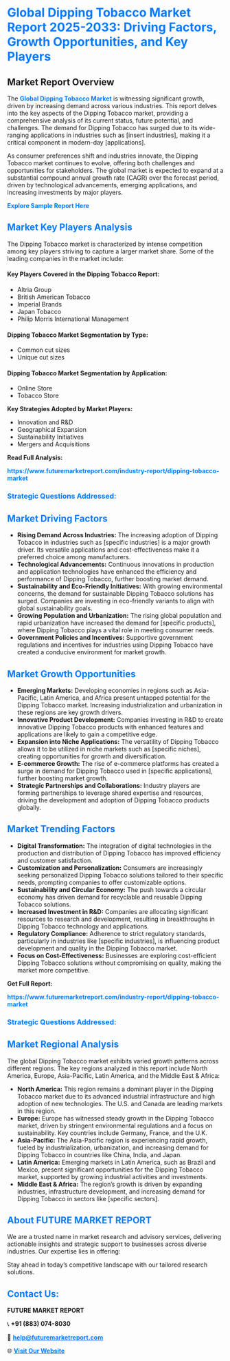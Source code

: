 <h1 style="color: #007BFF;">Global Dipping Tobacco Market Report 2025-2033: Driving Factors, Growth Opportunities, and Key Players</h1>

<section id="overview">
<h2>Market Report Overview</h2>
<p>The <a href="https://www.futuremarketreport.com/industry-report/dipping-tobacco-market" style="color: #007BFF; text-decoration: none;"><strong>Global Dipping Tobacco Market</strong></a> is witnessing significant growth, driven by increasing demand across various industries. This report delves into the key aspects of the Dipping Tobacco market, providing a comprehensive analysis of its current status, future potential, and challenges. The demand for Dipping Tobacco has surged due to its wide-ranging applications in industries such as [insert industries], making it a critical component in modern-day [applications].</p>
<p>As consumer preferences shift and industries innovate, the Dipping Tobacco market continues to evolve, offering both challenges and opportunities for stakeholders. The global market is expected to expand at a substantial compound annual growth rate (CAGR) over the forecast period, driven by technological advancements, emerging applications, and increasing investments by major players.</p>
</section>

<section id="overview">
<p><a href="https://www.futuremarketreport.com/request-sample/reportId=104389" style="color: #007BFF; text-decoration: none;"><strong>Explore Sample Report Here</strong></a></p>
</section>

<section id="key-players">
<h2 style="color: #007BFF;">Market Key Players Analysis</h2>
<p>The Dipping Tobacco market is characterized by intense competition among key players striving to capture a larger market share. Some of the leading companies in the market include:</p>
<h4>Key Players Covered in the Dipping Tobacco Report:</h4>
<ul><li>Altria Group</li><li>British American Tobacco</li><li>Imperial Brands</li><li>Japan Tobacco</li><li>Philip Morris International Management</li></ul>
<h4>Dipping Tobacco Market Segmentation by Type:</h4>
<ul><li>Common cut sizes</li><li>Unique cut sizes</li></ul>

<h4>Dipping Tobacco Market Segmentation by Application:</h4>
<ul><li>Online Store</li><li>Tobacco Store</li></ul>
<p><strong>Key Strategies Adopted by Market Players:</strong></p>
<ul>
<li>Innovation and R&D</li>
<li>Geographical Expansion</li>
<li>Sustainability Initiatives</li>
<li>Mergers and Acquisitions</li>
</ul>
</section>

<section>
<p><strong>Read Full Analysis: </strong></p><a href="https://www.futuremarketreport.com/industry-report/dipping-tobacco-market" style="color: #007BFF; text-decoration: none;"><strong>https://www.futuremarketreport.com/industry-report/dipping-tobacco-market</strong></a>
<h3 style="color: #007BFF;">Strategic Questions Addressed:</h3>
</section>

<section id="driving-factors">
<h2 style="color: #007BFF;">Market Driving Factors</h2>
<ul>
<li><strong>Rising Demand Across Industries:</strong> The increasing adoption of Dipping Tobacco in industries such as [specific industries] is a major growth driver. Its versatile applications and cost-effectiveness make it a preferred choice among manufacturers.</li>
<li><strong>Technological Advancements:</strong> Continuous innovations in production and application technologies have enhanced the efficiency and performance of Dipping Tobacco, further boosting market demand.</li>
<li><strong>Sustainability and Eco-Friendly Initiatives:</strong> With growing environmental concerns, the demand for sustainable Dipping Tobacco solutions has surged. Companies are investing in eco-friendly variants to align with global sustainability goals.</li>
<li><strong>Growing Population and Urbanization:</strong> The rising global population and rapid urbanization have increased the demand for [specific products], where Dipping Tobacco plays a vital role in meeting consumer needs.</li>
<li><strong>Government Policies and Incentives:</strong> Supportive government regulations and incentives for industries using Dipping Tobacco have created a conducive environment for market growth.</li>
</ul>
</section>

<section id="growth-opportunities">
<h2 style="color: #007BFF;">Market Growth Opportunities</h2>
<ul>
<li><strong>Emerging Markets:</strong> Developing economies in regions such as Asia-Pacific, Latin America, and Africa present untapped potential for the Dipping Tobacco market. Increasing industrialization and urbanization in these regions are key growth drivers.</li>
<li><strong>Innovative Product Development:</strong> Companies investing in R&D to create innovative Dipping Tobacco products with enhanced features and applications are likely to gain a competitive edge.</li>
<li><strong>Expansion into Niche Applications:</strong> The versatility of Dipping Tobacco allows it to be utilized in niche markets such as [specific niches], creating opportunities for growth and diversification.</li>
<li><strong>E-commerce Growth:</strong> The rise of e-commerce platforms has created a surge in demand for Dipping Tobacco used in [specific applications], further boosting market growth.</li>
<li><strong>Strategic Partnerships and Collaborations:</strong> Industry players are forming partnerships to leverage shared expertise and resources, driving the development and adoption of Dipping Tobacco products globally.</li>
</ul>
</section>

<section id="trending-factors">
<h2 style="color: #007BFF;">Market Trending Factors</h2>
<ul>
<li><strong>Digital Transformation:</strong> The integration of digital technologies in the production and distribution of Dipping Tobacco has improved efficiency and customer satisfaction.</li>
<li><strong>Customization and Personalization:</strong> Consumers are increasingly seeking personalized Dipping Tobacco solutions tailored to their specific needs, prompting companies to offer customizable options.</li>
<li><strong>Sustainability and Circular Economy:</strong> The push towards a circular economy has driven demand for recyclable and reusable Dipping Tobacco solutions.</li>
<li><strong>Increased Investment in R&D:</strong> Companies are allocating significant resources to research and development, resulting in breakthroughs in Dipping Tobacco technology and applications.</li>
<li><strong>Regulatory Compliance:</strong> Adherence to strict regulatory standards, particularly in industries like [specific industries], is influencing product development and quality in the Dipping Tobacco market.</li>
<li><strong>Focus on Cost-Effectiveness:</strong> Businesses are exploring cost-efficient Dipping Tobacco solutions without compromising on quality, making the market more competitive.</li>
</ul>
</section>

<section>
<p><strong>Get Full Report: </strong></p><a href="https://www.futuremarketreport.com/industry-report/dipping-tobacco-market" style="color: #007BFF; text-decoration: none;"><strong>https://www.futuremarketreport.com/industry-report/dipping-tobacco-market</strong></a>
<h3 style="color: #007BFF;">Strategic Questions Addressed:</h3>
</section>


<section id="regional-analysis">
<h2 style="color: #007BFF;">Market Regional Analysis</h2>
<p>The global Dipping Tobacco market exhibits varied growth patterns across different regions. The key regions analyzed in this report include North America, Europe, Asia-Pacific, Latin America, and the Middle East & Africa:</p>
<ul>
<li><strong>North America:</strong> This region remains a dominant player in the Dipping Tobacco market due to its advanced industrial infrastructure and high adoption of new technologies. The U.S. and Canada are leading markets in this region.</li>
<li><strong>Europe:</strong> Europe has witnessed steady growth in the Dipping Tobacco market, driven by stringent environmental regulations and a focus on sustainability. Key countries include Germany, France, and the U.K.</li>
<li><strong>Asia-Pacific:</strong> The Asia-Pacific region is experiencing rapid growth, fueled by industrialization, urbanization, and increasing demand for Dipping Tobacco in countries like China, India, and Japan.</li>
<li><strong>Latin America:</strong> Emerging markets in Latin America, such as Brazil and Mexico, present significant opportunities for the Dipping Tobacco market, supported by growing industrial activities and investments.</li>
<li><strong>Middle East & Africa:</strong> The region’s growth is driven by expanding industries, infrastructure development, and increasing demand for Dipping Tobacco in sectors like [specific sectors].</li>
</ul>
</section>

<footer>
<h2 style="color: #007BFF;">About FUTURE MARKET REPORT</h2>
<p>We are a trusted name in market research and advisory services, delivering actionable insights and strategic support to businesses across diverse industries. Our expertise lies in offering:</p>

<p>Stay ahead in today’s competitive landscape with our tailored research solutions.</p>

<h2 style="color: #007BFF;">Contact Us:</h2>
<p><strong>FUTURE MARKET REPORT</strong></p>
<p>📞 <strong>+91 (883) 074-8030</strong></p>
<p>📧 <strong><a href="mailto:help@futuremarketreport.com" style="color: #007BFF;">help@futuremarketreport.com</a></strong></p>
<p>🌐 <strong><a href="https://www.futuremarketreport.com/" style="color: #007BFF;">Visit Our Website</a></strong></p>
</footer>